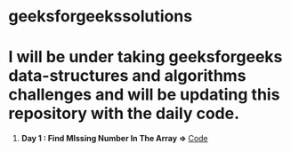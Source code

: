 # geeksforgeekssolutions

# I will be under taking geeksforgeeks data-structures and algorithms challenges and will be updating this repository with the daily code.

<ol>
  <li><b>Day 1 : Find MIssing Number In The Array => </b><a href='https://github.com/Red-stevo/geeksforgeekssolutions/tree/main/FindMissingNumber/src'> Code</a></li>
</ol> 
